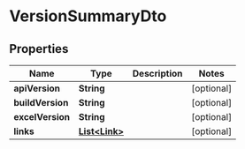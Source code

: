 
# VersionSummaryDto

## Properties
Name | Type | Description | Notes
------------ | ------------- | ------------- | -------------
**apiVersion** | **String** |  |  [optional]
**buildVersion** | **String** |  |  [optional]
**excelVersion** | **String** |  |  [optional]
**links** | [**List&lt;Link&gt;**](Link.md) |  |  [optional]



